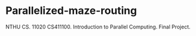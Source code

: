 # Parallelized-maze-routing
NTHU CS. 11020 CS411100. Introduction to Parallel Computing. Final Project.

